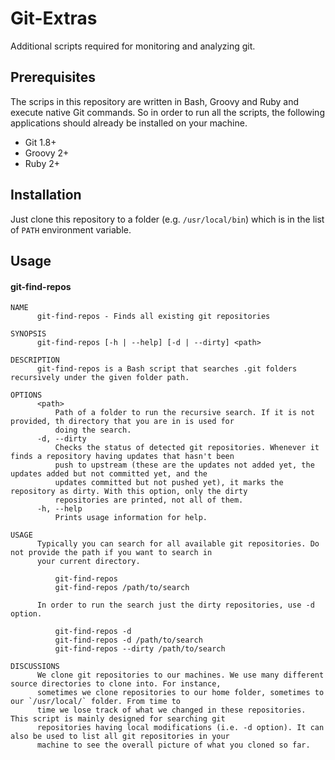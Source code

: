 # Git-Extras

Additional scripts required for monitoring and analyzing git.

## Prerequisites

The scrips in this repository are written in Bash, Groovy and Ruby and execute native Git commands. So in order to run
all the scripts, the following applications should already be installed on your machine.

* Git 1.8+
* Groovy 2+
* Ruby 2+

## Installation

Just clone this repository to a folder (e.g. `/usr/local/bin`) which is in the list of `PATH` environment variable.

## Usage

#### git-find-repos

```
NAME
      git-find-repos - Finds all existing git repositories

SYNOPSIS
      git-find-repos [-h | --help] [-d | --dirty] <path>

DESCRIPTION
      git-find-repos is a Bash script that searches .git folders recursively under the given folder path.

OPTIONS
      <path>
          Path of a folder to run the recursive search. If it is not provided, th directory that you are in is used for
          doing the search.
      -d, --dirty
          Checks the status of detected git repositories. Whenever it finds a repository having updates that hasn't been
          push to upstream (these are the updates not added yet, the updates added but not committed yet, and the
          updates committed but not pushed yet), it marks the repository as dirty. With this option, only the dirty
          repositories are printed, not all of them.
      -h, --help
          Prints usage information for help.

USAGE
      Typically you can search for all available git repositories. Do not provide the path if you want to search in
      your current directory.

          git-find-repos
          git-find-repos /path/to/search

      In order to run the search just the dirty repositories, use -d option.

          git-find-repos -d
          git-find-repos -d /path/to/search
          git-find-repos --dirty /path/to/search

DISCUSSIONS
      We clone git repositories to our machines. We use many different source directories to clone into. For instance,
      sometimes we clone repositories to our home folder, sometimes to our `/usr/local/` folder. From time to
      time we lose track of what we changed in these repositories. This script is mainly designed for searching git
      repositories having local modifications (i.e. -d option). It can also be used to list all git repositories in your
      machine to see the overall picture of what you cloned so far.
```
